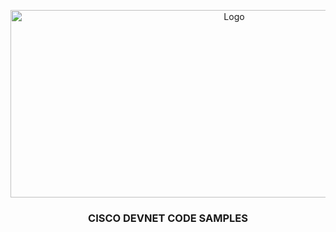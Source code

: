 <p align="center">
  <a href="https://developer.cisco.com/">
    <img src="https://community.cisco.com/legacyfs/online/fusion/94165_cisco-devnet-logo.png" alt="Logo" width="700" height="300">
  </a>

  <h3 align="center">CISCO DEVNET CODE SAMPLES</h3>

</p>
